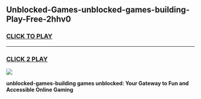 
## Unblocked-Games-unblocked-games-building-Play-Free-2hhv0
<h3>
<a href="https://premium76.site?title=unblocked-games-building&ref=19M">CLICK TO PLAY</a></h3>
<hr>

<h3>
<a href="https://premium76.site?title=unblocked-games-building&ref=19M">CLICK 2 PLAY</a>
  
</h3>

<a href="https://premium76.site?title=unblocked-games-building&ref=19M"><img src="https://clearcache.store/games.png"></a>


**unblocked-games-building games unblocked: Your Gateway to Fun and Accessible Online Gaming**
